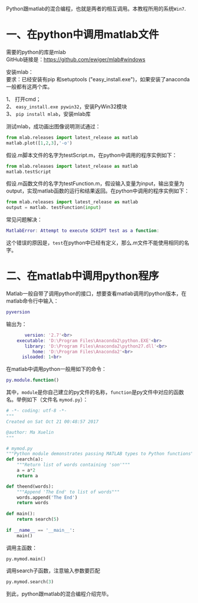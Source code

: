 Python跟matlab的混合编程，也就是两者的相互调用。本教程所用的系统`Win7`.

一、在python中调用matlab文件
====

需要的python的库是mlab<br>
GitHub链接是：https://github.com/ewiger/mlab#windows <br>

安装mlab：<br>
要求：已经安装有pip 和setuptools ("easy_install.exe")，如果安装了anaconda一般都有这两个库。<br>

1、	打开cmd；<br>
2、	```easy_install.exe pywin32```，安装PyWin32模块<br>
3、	```pip install mlab```，安装mlab库<br>

测试mlab，成功画出图像说明测试通过：
```python
from mlab.releases import latest_release as matlab
matlab.plot([1,2,3],'-o')
```

假设.m脚本文件的名字为testScript.m，在python中调用的程序实例如下：
```python
from mlab.releases import latest_release as matlab
matlab.testScript
```

假设.m函数文件的名字为testFunction.m，假设输入变量为input，输出变量为output，实现matlab函数的运行和结果返回。在python中调用的程序实例如下：
```python
from mlab.releases import latest_release as matlab
output = matlab. testFunction(input)
```

常见问题解决：
```matlab
MatlabError: Attempt to execute SCRIPT test as a function:
```
这个错误的原因是，`test`在python中已经有定义，那么.m文件不能使用相同的名字。<br>


二、在matlab中调用python程序
====

Matlab一般自带了调用python的接口，想要查看matlab调用的python版本，在matlab命令行中输入：
```matlab
pyversion
```
输出为：
```matlab
       version: '2.7'<br>
    executable: 'D:\Program Files\Anaconda2\python.EXE'<br>
       library: 'D:\Program Files\Anaconda2\python27.dll'<br>
          home: 'D:\Program Files\Anaconda2'<br>
      isloaded: 1<br>
```

在matlab中调用python一般用如下的命令：
```matlab
py.module.function()
```
其中，`module`是你自己建立的py文件的名称，`function`是py文件中对应的函数名。举例如下（文件名 `mymod.py`）：<br>

```python
# -*- coding: utf-8 -*-
"""
Created on Sat Oct 21 00:48:57 2017

@author: Ma Xuelin
"""

# mymod.py
"""Python module demonstrates passing MATLAB types to Python functions"""
def search(a):
    """Return list of words containing 'son'"""
    a = a*2
    return a

def theend(words):
    """Append 'The End' to list of words"""
    words.append('The End')
    return words
    
def main():
    return search(5)
    
if __name__ == '__main__':
    main()
```
调用主函数：
```python
py.mymod.main()
```
调用search子函数，注意输入参数要匹配
```python
py.mymod.search(3) 
```


到此，python跟matlab的混合编程介绍完毕。
